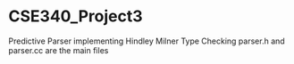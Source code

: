 # CSE340_Project3
Predictive Parser implementing Hindley Milner Type Checking
parser.h and parser.cc are the main files
